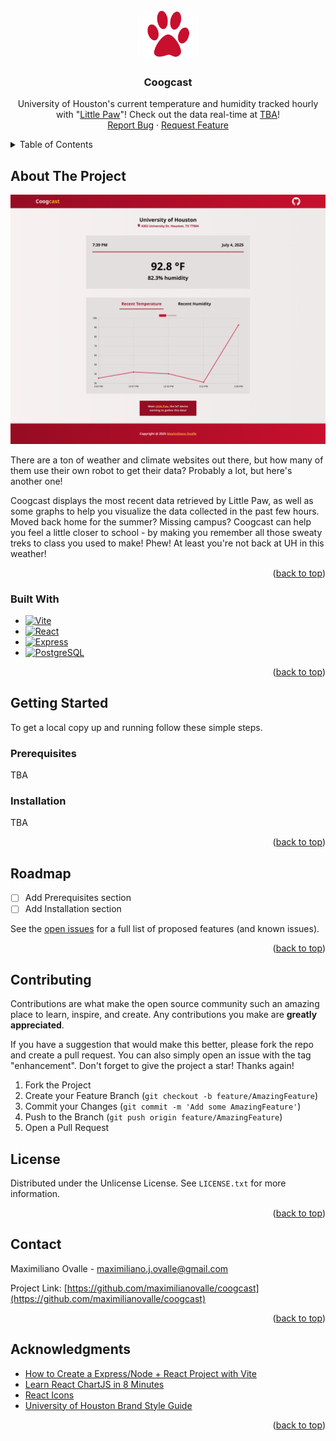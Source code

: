 <a id="readme-top"></a>

<!-- PROJECT LOGO -->
<br />
<div align="center">
  <a href="/">
    <img src="./client/public/paw.svg" alt="Logo" width="80" height="80">
  </a>

  <h3 align="center">Coogcast</h3>

  <p align="center">
    University of Houston's current temperature and humidity tracked hourly with "<a href="https://github.com/maximilianovalle/little-paw" target="_blank" rel="noopener noreferrer">Little Paw</a>"! Check out the data real-time at <a href="" target="_blank" rel="noopener noreferrer">TBA</a>!
    <br />
    <a href="https://github.com/maximilianovalle/coogcast/issues/new">Report Bug</a>
    &middot;
    <a href="https://github.com/maximilianovalle/coogcast/issues/new">Request Feature</a>
  </p>
</div>



<!-- TABLE OF CONTENTS -->
<details>
  <summary>Table of Contents</summary>
  <ol>
    <li>
      <a href="#about-the-project">About The Project</a>
      <ul>
        <li><a href="#built-with">Built With</a></li>
      </ul>
    </li>
    <li>
      <a href="#getting-started">Getting Started</a>
      <ul>
        <li><a href="#prerequisites">Prerequisites</a></li>
        <li><a href="#installation">Installation</a></li>
      </ul>
    </li>
    <li><a href="#roadmap">Roadmap</a></li>
    <li><a href="#contributing">Contributing</a></li>
    <li><a href="#license">License</a></li>
    <li><a href="#contact">Contact</a></li>
    <li><a href="#acknowledgments">Acknowledgments</a></li>
  </ol>
</details>



<!-- ABOUT THE PROJECT -->
## About The Project

![Coogcast webpage](./screenshot.png)

There are a ton of weather and climate websites out there, but how many of them use their own robot to get their data? Probably a lot, but here's another one!

Coogcast displays the most recent data retrieved by Little Paw, as well as some graphs to help you visualize the data collected in the past few hours. Moved back home for the summer? Missing campus? Coogcast can help you feel a little closer to school - by making you remember all those sweaty treks to class you used to make! Phew! At least you're not back at UH in this weather!

<p align="right">(<a href="#readme-top">back to top</a>)</p>



### Built With

* [![Vite][Vite]][Vite-url]
* [![React][React.js]][React-url]
* [![Express][Express.js]][Express-url]
* [![PostgreSQL][PostgreSQL]][PostgreSQL-url]

<p align="right">(<a href="#readme-top">back to top</a>)</p>



<!-- GETTING STARTED -->
## Getting Started

To get a local copy up and running follow these simple steps.

### Prerequisites

TBA

### Installation

TBA

<p align="right">(<a href="#readme-top">back to top</a>)</p>

<!-- ROADMAP -->
## Roadmap

- [ ] Add Prerequisites section
- [ ] Add Installation section

See the [open issues](https://github.com/maximilianovalle/coogcast/issues) for a full list of proposed features (and known issues).

<p align="right">(<a href="#readme-top">back to top</a>)</p>



<!-- CONTRIBUTING -->
## Contributing

Contributions are what make the open source community such an amazing place to learn, inspire, and create. Any contributions you make are **greatly appreciated**.

If you have a suggestion that would make this better, please fork the repo and create a pull request. You can also simply open an issue with the tag "enhancement".
Don't forget to give the project a star! Thanks again!

1. Fork the Project
2. Create your Feature Branch (`git checkout -b feature/AmazingFeature`)
3. Commit your Changes (`git commit -m 'Add some AmazingFeature'`)
4. Push to the Branch (`git push origin feature/AmazingFeature`)
5. Open a Pull Request


<!-- LICENSE -->
## License

Distributed under the Unlicense License. See `LICENSE.txt` for more information.

<p align="right">(<a href="#readme-top">back to top</a>)</p>



<!-- CONTACT -->
## Contact

Maximiliano Ovalle - maximiliano.j.ovalle@gmail.com

Project Link: [https://github.com/maximilianovalle/coogcast](https://github.com/maximilianovalle/coogcast)

<p align="right">(<a href="#readme-top">back to top</a>)</p>



<!-- ACKNOWLEDGMENTS -->
## Acknowledgments

* [How to Create a Express/Node + React Project with Vite](https://www.youtube.com/watch?v=mKmxc8TcWQ8&ab_channel=ArpanNeupane)
* [Learn React ChartJS in 8 Minutes](https://www.youtube.com/watch?v=6q5d3Z1-5kQ&ab_channel=CodeComplete)
* [React Icons](https://react-icons.github.io/react-icons/search)
* [University of Houston Brand Style Guide](https://uh.edu/brand/brand-identity/style-guide/)

<p align="right">(<a href="#readme-top">back to top</a>)</p>



<!-- MARKDOWN LINKS & IMAGES -->
<!-- https://www.markdownguide.org/basic-syntax/#reference-style-links -->
[contributors-shield]: https://img.shields.io/github/contributors/othneildrew/Best-README-Template.svg?style=for-the-badge
[contributors-url]: https://github.com/othneildrew/Best-README-Template/graphs/contributors
[forks-shield]: https://img.shields.io/github/forks/othneildrew/Best-README-Template.svg?style=for-the-badge
[forks-url]: https://github.com/othneildrew/Best-README-Template/network/members
[stars-shield]: https://img.shields.io/github/stars/othneildrew/Best-README-Template.svg?style=for-the-badge
[stars-url]: https://github.com/othneildrew/Best-README-Template/stargazers
[issues-shield]: https://img.shields.io/github/issues/othneildrew/Best-README-Template.svg?style=for-the-badge
[issues-url]: https://github.com/othneildrew/Best-README-Template/issues
[license-shield]: https://img.shields.io/github/license/othneildrew/Best-README-Template.svg?style=for-the-badge
[license-url]: https://github.com/othneildrew/Best-README-Template/blob/master/LICENSE.txt
[linkedin-shield]: https://img.shields.io/badge/-LinkedIn-black.svg?style=for-the-badge&logo=linkedin&colorB=555
[linkedin-url]: https://linkedin.com/in/othneildrew

[React.js]: https://img.shields.io/badge/React-20232A?style=for-the-badge&logo=react&logoColor=61DAFB
[React-url]: https://reactjs.org/
[Vite]: https://img.shields.io/badge/Vite-646CFF?style=for-the-badge&logo=Vite&logoColor=white
[Vite-url]: https://vite.dev/
[Express.js]: https://img.shields.io/badge/express.js-000000?style=for-the-badge&logo=express&logoColor=white
[Express-url]: https://expressjs.com/
[PostgreSQL]: https://img.shields.io/badge/postgresql-4169e1?style=for-the-badge&logo=postgresql&logoColor=white
[PostgreSQL-url]: https://www.postgresql.org/